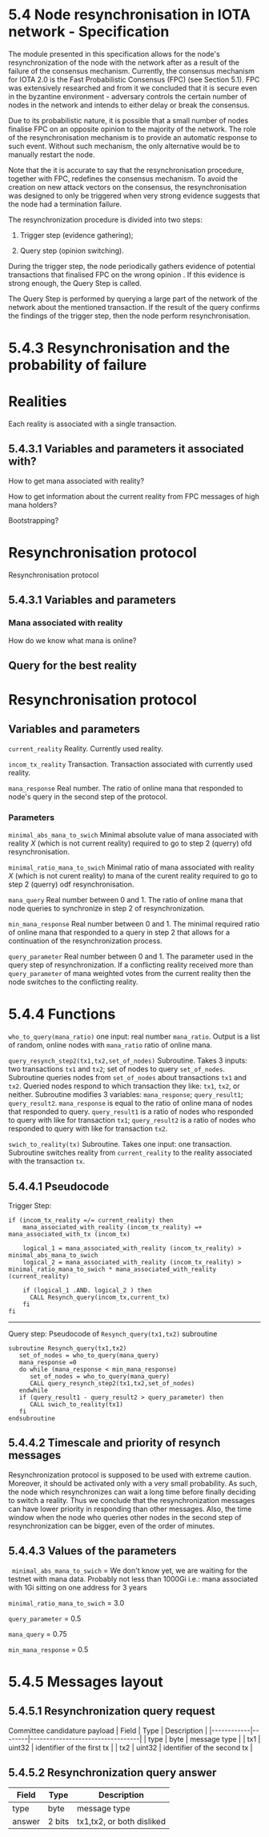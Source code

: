 


# 5.4 Node resynchronisation in IOTA network - Specification 




The module presented in this specification allows for the node's resynchronization of the node with the network after as a result of the failure of the consensus mechanism.  Currently, the consensus mechanism for IOTA 2.0 is the Fast Probabilistic Consensus (FPC) (see Section 5.1). FPC was extensively researched and from it we concluded that it is secure even in the byzantine  environment - adversary controls the certain number of nodes in the network and intends to either delay or break the consensus. 


Due to its probabilistic nature, it is possible that a small number of nodes finalise FPC on an opposite opinion to the majority of the network. The role of the resynchronisation mechanism is to provide an automatic response to such event. Without such mechanism, the only alternative would be to manually restart the node. 


Note that the it is accurate to say that the resynchronisation procedure, together with FPC, redefines the consensus mechanism. To avoid the creation on new attack vectors on the consensus, the resynchronisation was designed to only be triggered when very strong evidence suggests that the node had a termination failure. 



The resynchronization procedure is divided into two steps:

1. Trigger step (evidence gathering);

2. Query step (opinion switching).



During the trigger step, the node periodically gathers evidence of potential transactions that finalised FPC on the wrong opinion . If this evidence is strong enough, the Query Step is called.

The Query Step is performed by querying a large part of the network of the network about the mentioned transaction. If the result of the query confirms the findings of the trigger step, then the node perform resynchronisation. 





# 5.4.3 Resynchronisation and the probability of failure

# Realities 

Each reality is associated with a single transaction. 


## 5.4.3.1 Variables and parameters  it associated with?

How to get mana associated with reality?

How to get information about the current reality from FPC messages of high mana holders? 

Bootstrapping? 



# Resynchronisation protocol

Resynchronisation protocol

## 5.4.3.1 Variables and parameters 

### Mana associated with reality

How do we know what mana is online?

## Query for the best reality 


# Resynchronisation protocol

## Variables and parameters 






`current_reality` Reality. Currently used reality.



`incom_tx_reality` Transaction. Transaction associated with currently used reality. 



`mana_response` Real number. The ratio of online mana that responded to node's query in the second step of the protocol. 



### Parameters 







`minimal_abs_mana_to_swich` Minimal absolute value of mana associated with reality $X$ (which is not current reality) required to go to step 2 (querry) ofd resynchronisation. 


`minimal_ratio_mana_to_swich` Minimal ratio of mana associated with reality $X$ (which is not curent reality) to mana of the curent reality required to go to step 2 (querry) odf resynchronisation. 


`mana_query`  Real number between 0 and 1. The ratio of online mana that node queries to synchronize in step 2 of resynchronization.



`min_mana_response` Real number between 0 and 1. The minimal required ratio of online mana that responded to a query in step 2 that allows for a continuation of the resynchronization process.



`query_parameter` Real number between 0 and 1. The parameter used in the query step of resynchronization. If a conflicting reality received more than `query_parameter` of mana weighted votes from the current reality then the node switches to the conflicting reality. 




# 5.4.4 Functions



`who_to_query(mana_ratio)`  one input: real number `mana_ratio`. Output is a list of random, online nodes with `mana_ratio` ratio of online mana.


`query_resynch_step2(tx1,tx2,set_of_nodes)` Subroutine. Takes 3 inputs: two transactions `tx1` and `tx2`; set of nodes to query `set_of_nodes`. Subroutine queries nodes from `set_of_nodes` about transactions `tx1` and `tx2`. Queried nodes respond to which transaction they like: `tx1`, `tx2`, or neither. Subroutine modifies 3 variables: `mana_response`; `query_result1`; `query_result2`. `mana_response` is equal to the ratio of online mana of nodes that responded to query. `query_result1` is a ratio of nodes who responded to query with like for transaction `tx1`; `query_result2` is a ratio of nodes who responded to query with like for transaction `tx2`.


 `swich_to_reality(tx)` Subroutine. Takes one input: one transaction. Subroutine switches reality from `current_reality` to the reality associated with the transaction `tx`. 





## 5.4.4.1 Pseudocode

Trigger Step:
```
if (incom_tx_reality =/= current_reality) then
    mana_associated_with_reality (incom_tx_reality) =+ mana_associated_with_tx (incom_tx)
    
    logical_1 = mana_associated_with_reality (incom_tx_reality) >  minimal_abs_mana_to_swich
    logical_2 = mana_associated_with_reality (incom_tx_reality) >  minimal_ratio_mana_to_swich * mana_associated_with_reality (current_reality) 
   
    if (logical_1 .AND. logical_2 ) then
      CALL Resynch_query(incom_tx,current_tx)
    fi   
fi
```
<!--- 
if (local_time mod timestep) then
    for con_real in conflicting_realities
        tx1 = reality_identifier(con_real) 
        tx2 = reality_identifier(curent_reality)
        t_0 = max(timestamp(tx1),timestamp(tx2))
        if (issued_mana(con_real,t_0,local_time) -issued_mana(curent_reality,t_0,local_time) > trigger_parameter) then 
           CALL Resynch_query(tx1,tx2)
        fi
     endfor
fi
-->


--------------------------------
Query step: 
Pseudocode of `Resynch_query(tx1,tx2)` subroutine

```
subroutine Resynch_query(tx1,tx2) 
   set_of_nodes = who_to_query(mana_query)
   mana_response =0
   do while (mana_response < min_mana_response)
      set_of_nodes = who_to_query(mana_query)
      CALL query_resynch_step2(tx1,tx2,set_of_nodes)
   endwhile
   if (query_result1 - query_result2 > query_parameter) then
      CALL swich_to_reality(tx1)
   fi
endsubroutine   
```

## 5.4.4.2 Timescale and priority of resynch messages

Resynchronization protocol is supposed to be used with extreme caution. Moreover, it should be activated only with a very small probability. As such, the node which resynchronizes can wait a long time before finally deciding to switch a reality. Thus we conclude that the resynchronization messages can have lower priority in responding than other messages. Also, the time window when the node who queries other nodes in the second step of resynchronization can be bigger, even of the order of minutes. 





## 5.4.4.3 Values of the parameters

` minimal_abs_mana_to_swich` = We don't know yet, we are waiting for the testnet with mana data. Probably not less than 1000Gi i.e.: mana associated with 1Gi sitting on one address for 3 years

`minimal_ratio_mana_to_swich` = 3.0


`query_parameter` = 0.5

`mana_query` = 0.75 

`min_mana_response` = 0.5





# 5.4.5 Messages layout




## 5.4.5.1 Resynchronization query request

Committee candidature payload
| Field      | Type   | Description                      |
|------------|--------|----------------------------------|
| type       | byte   | message type                     |
| tx1        | uint32 | identifier of the first tx       |
| tx2        | uint32 | identifier of the second tx      |



## 5.4.5.2 Resynchronization query answer


| Field      | Type          | Description                      |
|------------|---------------|----------------------------------|
| type       | byte          | message type                     |
| answer     | 2 bits        | tx1,tx2, or both disliked        |



<!--stackedit_data:
eyJkaXNjdXNzaW9ucyI6eyJVNHJMbzBKa2owc3NTOTE0Ijp7In
RleHQiOiJFYWNoIHJlYWxpdHkgaXMgYXNzb2NpYXRlZCB3aXRo
IGEgc2luZ2xlIHRyYW5zYWN0aW9uLiBcblxuV2hhdCBhYm91dC
B0aGUgY3VycmVudOKApiIsInN0YXJ0IjoyNzY4LCJlbmQiOjMw
NDV9LCJYWk9Qa041VWhnbU1wR3V4Ijp7InRleHQiOiJgaW5jb2
1fdHhfcmVhbGl0eWAgVHJhbnNhY3Rpb24uIFRyYW5zYWN0aW9u
IGFzc29jaWF0ZWQgd2l0aCBjdXJyZW50bHkgdXNlZCByZWFs4o
CmIiwic3RhcnQiOjMyNzIsImVuZCI6MzM1NX0sInFZQXdtTWUx
ZlNpbmh6ZE0iOnsidGV4dCI6Im1lc3NhZ2UgdHlwZSAgICAgIC
AgICAgICAgICAgICAgIHxcbnwiLCJzdGFydCI6NzcyNywiZW5k
Ijo3NzI3fSwiTExiNEpmMWZTbHJjaUYzciI6eyJ0ZXh0IjoiQ2
9tbWl0dGVlIGNhbmRpZGF0dXJlIHBheWxvYWQiLCJzdGFydCI6
NzA5MSwiZW5kIjo3MTIwfX0sImNvbW1lbnRzIjp7ImFhN0w0dT
N3WkswN1d4T0IiOnsiZGlzY3Vzc2lvbklkIjoiVTRyTG8wSmtq
MHNzUzkxNCIsInN1YiI6ImdoOjUwNjYxODQ0IiwidGV4dCI6Il
doYXQgaXMgdGhlIHJlYWx0aW9uc2hpcCBiZXR3ZWVuIHRoZXNl
IHF1ZXN0aW9ucyBhbmQgdGhlIHNwZWM/IiwiY3JlYXRlZCI6MT
U5NjA5NDY4MTM0MH0sInJrSzBzSkFqWmlsa3FHRFEiOnsiZGlz
Y3Vzc2lvbklkIjoiWFpPUGtONVVoZ21NcEd1eCIsInN1YiI6Im
doOjUwNjYxODQ0IiwidGV4dCI6IkkgZG9udCB1bmRlcnN0YW5k
IHRoaXMiLCJjcmVhdGVkIjoxNTk2MDk0ODQ1ODUyfSwiMHp6M0
dIZE1iWFZnWGJGRCI6eyJkaXNjdXNzaW9uSWQiOiJxWUF3bU1l
MWZTaW5oemRNIiwic3ViIjoiZ2g6NTA2NjE4NDQiLCJ0ZXh0Ij
oiT2JqZWN0IHR5cGUiLCJjcmVhdGVkIjoxNTk2MDk0OTMxMTEz
fSwid2o4dVl4dzZEd1Z2a0lUNyI6eyJkaXNjdXNzaW9uSWQiOi
JMTGI0SmYxZlNscmNpRjNyIiwic3ViIjoiZ2g6NjgyNTAzNTAi
LCJ0ZXh0IjoiPyIsImNyZWF0ZWQiOjE1OTc4MDI3OTM3Njh9fS
wiaGlzdG9yeSI6Wy0xODEwOTQzNTUwLC0xNzc0NDIzNDI0LC00
Mzk3MDM1NzAsODQ0OTg4OTc3LDY3NDQ1MjE2NSwtNDg5NDI5Mz
A3LC0xNzY0NjEyMDk3LC0xNzAwNjk1NjQ5LDEyNDE2OTgwOTYs
LTE3Njg0ODAyNjIsLTMxNTA0MDU0MCwtOTM1MzE0NTIxLDE4MT
cxMzU1NTQsLTY5MDU1NjkyNCwtMTU5ODczOTk5LC03MDAzMjMz
NjZdfQ==
-->